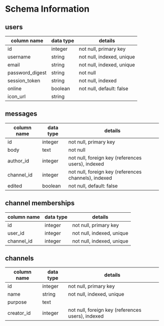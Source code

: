 # Schema Information

## users
column name     | data type | details
----------------|-----------|-----------------------
id              | integer   | not null, primary key
username        | string    | not null, indexed, unique
email           | string    | not null, indexed, unique
password_digest | string    | not null
session_token   | string    | not null, indexed
online          | boolean   | not null, default: false
icon_url        | string    |

## messages
column name | data type | details
------------|-----------|-----------------------
id          | integer   | not null, primary key
body        | text      | not null
author_id   | integer   | not null, foreign key (references users), indexed
channel_id  | integer   | not null, foreign key (references channels), indexed
edited      | boolean   | not null, default: false

## channel memberships
column name     | data type | details
----------------|-----------|-----------------------
id              | integer   | not null, primary key
user_id         | integer   | not null, indexed, unique
channel_id      | integer   | not null, indexed, unique


## channels
column name | data type | details
------------|-----------|-----------------------
id          | integer   | not null, primary key
name        | string    | not null, indexed, unique
purpose     | text      |
creator_id  | integer   | not null, foreign key (references users), indexed
